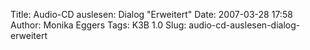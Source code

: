 Title: Audio-CD auslesen: Dialog "Erweitert"
Date: 2007-03-28 17:58
Author: Monika Eggers
Tags: K3B 1.0
Slug: audio-cd-auslesen-dialog-erweitert


